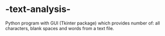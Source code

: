 # -text-analysis-

Python program with GUI (Tkinter package) which provides number of: all characters, blank spaces and words from a text file. 
